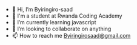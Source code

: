 - 👋 Hi, I’m Byiringiro-saad
- 👋 I'm a student at Rwanda Coding Academy
- 🌱 I’m currently learning javascript
- 💞️ I’m looking to collaborate on anything
- 📫 How to reach me Byiringirosaad@gmail.com

<!---
Byiringiro-saad/Byiringiro-saad is a ✨ special ✨ repository because its `README.md` (this file) appears on your GitHub profile.
You can click the Preview link to take a look at your changes.
--->
